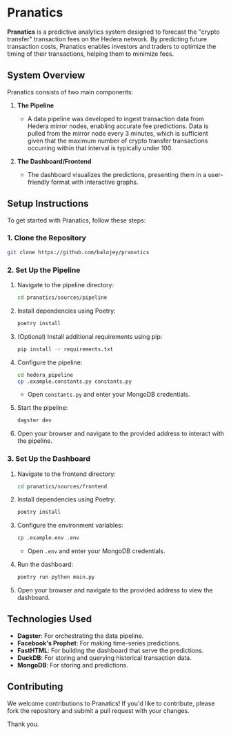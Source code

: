 # Pranatics

**Pranatics** is a predictive analytics system designed to forecast the "crypto transfer" transaction fees on the Hedera network. By predicting future transaction costs, Pranatics enables investors and traders to optimize the timing of their transactions, helping them to minimize fees.

## System Overview

Pranatics consists of two main components:

1. **The Pipeline**
   - A data pipeline was developed to ingest transaction data from Hedera mirror nodes, enabling accurate fee predictions. Data is pulled from the mirror node every 3 minutes, which is sufficient given that the maximum number of crypto transfer transactions occurring within that interval is typically under 100.

2. **The Dashboard/Frontend**
   - The dashboard visualizes the predictions, presenting them in a user-friendly format with interactive graphs.

## Setup Instructions

To get started with Pranatics, follow these steps:

### 1. Clone the Repository

```bash
git clone https://github.com/balojey/pranatics
```

### 2. Set Up the Pipeline

1. Navigate to the pipeline directory:

   ```bash
   cd pranatics/sources/pipeline
   ```

2. Install dependencies using Poetry:

   ```bash
   poetry install
   ```

3. (Optional) Install additional requirements using pip:

   ```bash
   pip install -r requirements.txt
   ```

4. Configure the pipeline:

   ```bash
   cd hedera_pipeline
   cp .example.constants.py constants.py
   ```

   - Open `constants.py` and enter your MongoDB credentials.

5. Start the pipeline:

   ```bash
   dagster dev
   ```

6. Open your browser and navigate to the provided address to interact with the pipeline.

### 3. Set Up the Dashboard

1. Navigate to the frontend directory:

   ```bash
   cd pranatics/sources/frontend
   ```

2. Install dependencies using Poetry:

   ```bash
   poetry install
   ```

3. Configure the environment variables:

   ```bash
   cp .example.env .env
   ```

   - Open `.env` and enter your MongoDB credentials.

4. Run the dashboard:

   ```bash
   poetry run python main.py
   ```

5. Open your browser and navigate to the provided address to view the dashboard.

## Technologies Used

- **Dagster**: For orchestrating the data pipeline.
- **Facebook's Prophet**: For making time-series predictions.
- **FastHTML**: For building the dashboard that serve the predictions.
- **DuckDB**: For storing and querying historical transaction data.
- **MongoDB**: For storing and predictions.

## Contributing

We welcome contributions to Pranatics! If you'd like to contribute, please fork the repository and submit a pull request with your changes.

Thank you.